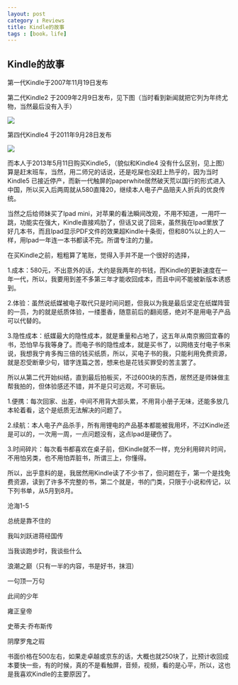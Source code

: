```yaml
---
layout: post
category : Reviews
title: Kindle的故事
tags : [book，life]
---
```



## Kindle的故事 ##

第一代Kindle于2007年11月19日发布

第二代Kindle2 于2009年2月9日发布，见下图（当时看到新闻就把它列为年终尤物，当然最后没有入手）
 
![](http://luisyang.weebly.com/uploads/2/2/7/2/22721706/3554654_orig.jpg)
 
第四代Kindle4 于2011年9月28日发布 

![](http://luisyang.weebly.com/uploads/2/2/7/2/22721706/6996832_orig.jpg)


而本人于2013年5月11日购买Kindle5，（貌似和Kindle4  没有什么区别，见上图）算是赶末班车，当然，用二师兄的话说，还是吃屎也没赶上热乎的，因为当时Kindle5 已接近停产，而新一代触屏的paperwhite居然破天荒以国行的形式进入中国，所以买入后两周就从580直降20，继续本人电子产品赔夫人折兵的优良传统。

当然之后给师妹买了Ipad mini，对苹果的看法瞬间改观，不用不知道，一用吓一跳，功能实在强大，Kindle直接鸡肋了，但话又说了回来，虽然我在Ipad里放了好几本书，而且Ipad显示PDF文件的效果超Kindle十条街，但和80%以上的人一样，用Ipad一年连一本书都读不完。所谓专注的力量。

在买Kindle之前，粗粗算了笔账，觉得入手并不是一个很好的选择，

1.成本：580元，不出意外的话，大约是我两年的书钱，而Kindle的更新速度在一年一代，所以，我要用到差不多第三年才能收回成本，而且中间不能被新版本诱惑到。

2.体验：虽然说纸媒被电子取代只是时间问题，但我以为我是最后坚定在纸媒阵营的一员，为的就是纸质体验，一缕墨香，随意前后的翻阅感，绝对不是用电子产品可以代替的。

3.隐性成本：纸媒最大的隐性成本，就是重量和占地了，这五年从南京搬回宜春的书，恐怕早与我等身了。而电子书的隐性成本，就是买书了，以网络支付电子书来说，我想我宁肯多掏三倍的钱买纸质，所以，买电子书的我，只能利用免费资源，就是忍受断章少句，错字连篇之苦，想来也是花钱买罪受的苦主罢了。

所以从第二代开始纠结，直到最后拍板买，不过600块的东西，居然还是师妹做主帮我拍的，但体验感还不错，并不是只可远观，不可亵玩。

1.便携：每次回家、出差，中间不用背大部头累，不用背小册子无味，还能多放几本轮着看，这个是纸质无法解决的问题了。

2.续航：本人电子产品杀手，所有用锂电的产品基本都能被我用坏，不过Kindle还是可以的，一次用一周，一点问题没有，这点Ipad是硬伤了。

3.时间碎片：每次看书都喜欢在桌子前，但Kindle就不一样，充分利用碎片时间，不用怕另类，也不用怕弄脏书，所谓三上，你懂得。

所以，出乎意料的是，我居然用Kindle读了不少书了，但问题在于，第一个是找免费资源，读到了许多不完整的书，第二个就是，书的门类，只限于小说和传记，以下列书单，从5月到8月。

沧海1-5

总统是靠不住的

我叫刘跃进蒋经国传

当我谈跑步时，我谈些什么

浪潮之巅（只有一半的内容，书是好书，抹泪）

一句顶一万句

此间的少年

雍正皇帝

史蒂夫·乔布斯传

阴摩罗鬼之瑕

书面价格在500左右，如果走卓越或京东的话，大概也就250块了，比预计收回成本要快一些，有的时候，真的不是看触屏，音频，视频，看的是心平，所以，这也是我喜欢Kindle的主要原因了。